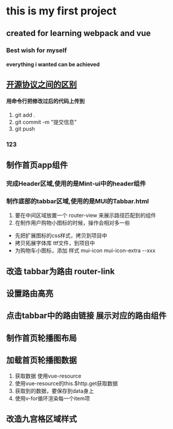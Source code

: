 
# this is my first project

## created for learning webpack and vue 

### Best wish for myself

#### everything i wanted can be achieved


## [开源协议之间的区别](https://www.cnblogs.com/guxuelong/p/5288390.html)

#### 用命令行把修改过后的代码上传到
1. git add . 
2. git commit -m "提交信息"
3. git push

### 123

## 制作首页app组件
### 完成Header区域,使用的是Mint-ui中的header组件
### 制作底部的tabbar区域,使用的是MUI的Tabbar.html
1. 要在中间区域放置一个 router-view 来展示路径匹配到的组件
 2.  在制作用户购物小图标的时候，操作会相对多一些
   + 先把扩展图标的css样式，拷贝到项目中
   + 拷贝拓展字体库 ttf文件，到项目中
   + 为购物车小图标，添加 样式 mui-icon mui-icon-extra --xxx

## 改造 tabbar为路由 router-link
## 设置路由高亮
## 点击tabbar中的路由链接 展示对应的路由组件
## 制作首页轮播图布局
## 加载首页轮播图数据
1. 获取数据 使用vue-resource
2. 使用vue-resource的this.$http.get获取数据
3. 获取到的数据，要保存到data身上
4. 使用v-for循环渲染每一个item项

## 改造九宫格区域样式
